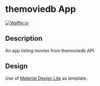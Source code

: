 # themoviedb App

[![Waffle.io](https://img.shields.io/badge/Build-0.1.0-green.svg)]() <br>


## Description
An app listing movies from themoviedb API.


## Design
Use of [Material Design Lite](https://getmdl.io) as template.



